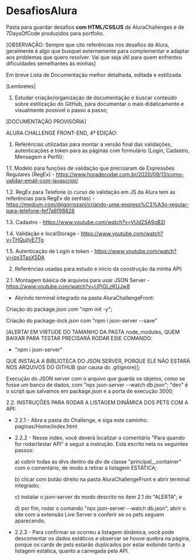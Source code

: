 # DesafiosAlura
Pasta para guardar desafios **com HTML/CSS/JS** de AluraChallenges e de 7DaysOfCode produzidos para portfolio.
 
 
[OBSERVAÇÃO: Sempre que cito referências nos desafios da Alura, geralmente é algo que busquei externamente para complementar e adaptar aos problemas que quero resolver. Vai que seja útil para quem enfrentou dificuldades semelhantes às minhas]
 
Em breve Lista de Documentação melhor detalhada, editada e estilizada.


[Lembretes]

1) Estudar criação/organização de documentação e buscar conteúdo sobre estilização do GitHub, para documentar o mais didaticamente e visualmente possível o passo a passo;
 
 
[DOCUMENTAÇÃO PROVISÓRIA]

ALURA CHALLENGE FRONT-END, 4ª EDIÇÃO:

 
1) Referências utilizadas para montar a versão final das validações, autenticações e token para as páginas com formulário (Login, Cadastro, Mensagem e Perfil):

1.1. Modelo para funções de validação que precisaram de Expressões Regulares (RegEx) - https://www.horadecodar.com.br/2020/09/13/como-validar-email-com-javascript/

1.2. RegEx para Telefone (o curso de validação em JS da Alura tem as referências para RegEx de senhas) - https://medium.com/@igorrozani/criando-uma-express%C3%A3o-regular-para-telefone-fef7a8f98828

1.3. Cadastro - https://www.youtube.com/watch?v=VUd2SA9oB2I

1.4. Validação e localStorage - https://www.youtube.com/watch?v=THQujIyE7Tg

1.5. Autenticação de Login e token - https://www.youtube.com/watch?v=jze3TasX5DA

 
2) Referências usadas para estudo e início da construção da minha API:

2.1. Montagem básica de arquivos para usar JSON Server - https://www.youtube.com/watch?v=UPiGLzKUJw8

- Abrindo terminal integrado na pasta AluraChallengeFront:

Criação do package.json com "npm init -y";

Criação do package-lock.json com "npm i json-server --save"

[ALERTA! EM VIRTUDE DO TAMANHO DA PASTA node_modules, QUEM BAIXAR PARA TESTAR PRECISARÁ RODAR EStE COMANDO:

- "npm i json-server"

 QUE INSTALA A BIBLIOTECA DO JSON SERVER, PORQUE ELE NÃO ESTARÁ NOS ARQUIVOS DO GITHUB (por causa do .gitignore)];

Execução do JSON server com o arquivo que guarda os objetos, como se fosse um banco de dados, com "npx json-server --watch db.json"; "dev" é o script que salvamos em package.json e a porta de execução 3000;


2.2. INSTRUÇÕES PARA RODAR A LISTAGEM DINÂMICA DOS PETS COM A API:

- 2.2.1 - Abra a pasta do Challenge, e siga este caminho: paginas/Home/index.html

- 2.2.2 - Nesse index, você deverá localizar o comentário "Para quando for rodar/testar API" e seguir a instrução. Está escrito nela os seguintes passos:
  
  a) cobrir todas as divs dentro da div de classe "principal__container" com o comentário, de modo a retirar a listagem ESTÁTICA;

  b) clicar com botão direito na pasta AluraChallengeFront e abrir terminal integrado;

  c) instalar o json-server do modo descrito no item 2.1 do "ALERTA"; e

  d) por fim, rodar o comando "npx json-server --watch db.json", abrir o site com a extensão Live Server e conferir se os pets seguem aparecendo.

 - 2.2.3 - Para confirmar se ocorreu a listagem dinâmica, você pode descomentar os dados estáticos e observar se houve quebra na página, porque os cards de pets estarão duplicados por estar exibindo tanto a listagem estática, quanto a carregada pela API.
